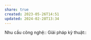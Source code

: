 ```yaml
---
share: true
created: 2023-05-26T14:51
updated: 2024-02-28T13:34
---
```

Nhu cầu công nghệ::
Giải pháp kỹ thuật::